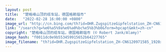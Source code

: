 ```yaml
---
layout: post
title:  "楚格峰山顶的缆车站，德国格赖瑙市"
date:   "2022-02-28 16:00:00 +0800"
image_url: "http://cn.bing.com/th?id=OHR.ZugspitzeGipfelstation_ZH-CN6120971585_1920x1080.jpg&rf=LaDigue_1920x1080.jpg&pid=hp"
link: "/search?q=%e6%a5%9a%e6%a0%bc%e5%b3%b0&form=hpcapt&mkt=zh-cn"
copyright: "楚格峰山顶的缆车站，德国格赖瑙市 (© Robert Jank/Alamy)"
image_hash: "f0011dc0e9b553459915652b64227765"
image_filename: "th?id=OHR.ZugspitzeGipfelstation_ZH-CN6120971585_1920x1080.jpg&rf=LaDigue_1920x1080.jpg&pid=hp"
---
```

